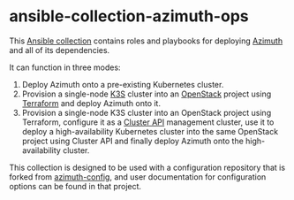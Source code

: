 # ansible-collection-azimuth-ops

This [Ansible collection](https://docs.ansible.com/ansible/latest/user_guide/collections_using.html)
contains roles and playbooks for deploying [Azimuth](https://github.com/stackhpc/azimuth) and
all of its dependencies.

It can function in three modes:

  1. Deploy Azimuth onto a pre-existing Kubernetes cluster.
  2. Provision a single-node [K3S](https://k3s.io/) cluster into an
     [OpenStack](https://www.openstack.org/) project using [Terraform](https://www.terraform.io/)
     and deploy Azimuth onto it.
  3. Provision a single-node K3S cluster into an OpenStack project using Terraform, configure
     it as a [Cluster API](https://cluster-api.sigs.k8s.io/) management cluster, use it
     to deploy a high-availability Kubernetes cluster into the same OpenStack project using
     Cluster API and finally deploy Azimuth onto the high-availability cluster.

This collection is designed to be used with a configuration repository that is forked
from [azimuth-config](https://github.com/stackhpc/azimuth-config), and user documentation
for configuration options can be found in that project.
